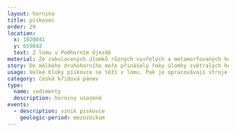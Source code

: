 ```yaml
---
layout: hornina
title: pískovec
order: 29
location:
  x: 1020041
  y: 659842
  text: Z lomu v Podhorním Újezdě
material: Ze zakulacených úlomků různých vyvřelých a metamorfovaných hornin.
story: Do mělkého druhohorního moře přinášely řeky úlomky zvětralých hornin. Po daleké cestě, plné nárazů a obrušování se většina minerálů rozpadla a zůstala jen zrníčka křemene, která byla nejodolnější.
usage: Velké bloky pískovce se těží v lomu. Pak je opracovávají stroje nebo kameníci a sochaři. Dříve se z pískovcových kvádrů stavěly celé domy, kostely a další stavby. Dnes je potřebujeme hlavně na opravy památek jako je třeba Karlův most. Tento pískovec je také oblíbeným materiálem pro sochy, pomníky a ozdobné předměty.
category: česká křídová pánev
type:
  name: sedimenty
  description: horniny usazené
events:
  - description: vznik pískovce
    geologic-period: mezozoikum
---
```


